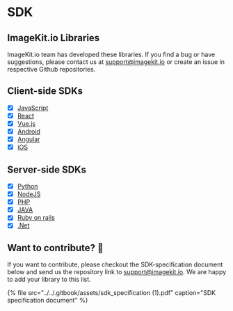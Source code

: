 # SDK

## ImageKit.io Libraries

ImageKit.io team has developed these libraries. If you find a bug or have suggestions, please contact us at [support@imagekit.io](mailto:support@imagekit.io) or create an issue in respective Github repositories.

## Client-side SDKs

* [x] [JavaScript](https://github.com/imagekit-developer/imagekit-javascript)
* [x] [React](https://github.com/imagekit-developer/imagekit-react)
* [x] [Vue.js](https://github.com/imagekit-developer/imagekit-vuejs)
* [x] [Android](https://github.com/imagekit-developer/imagekit-android)
* [x] [Angular](https://github.com/imagekit-developer/imagekit-angular)
* [x] [iOS](https://github.com/imagekit-developer/imagekit-ios)

## Server-side SDKs

* [x] [Python](https://github.com/imagekit-developer/imagekit-python)
* [x] [NodeJS](https://www.npmjs.com/package/imagekit)
* [x] [PHP](https://github.com/imagekit-developer/imagekit-php)
* [x] [JAVA](https://github.com/imagekit-developer/imagekit-java)
* [x] [Ruby on rails](https://github.com/imagekit-developer/imagekit-ruby)
* [x] [.Net](https://github.com/imagekit-developer/imagekit-dotnet)

## Want to contribute? 🙌 

If you want to contribute, please checkout the SDK-specification document below and send us the repository link to [support@imagekit.io](mailto:customer-support@imagekit.io). We are happy to add your library to this list.

{% file src="../../.gitbook/assets/sdk\_specification \(1\).pdf" caption="SDK specification document" %}

